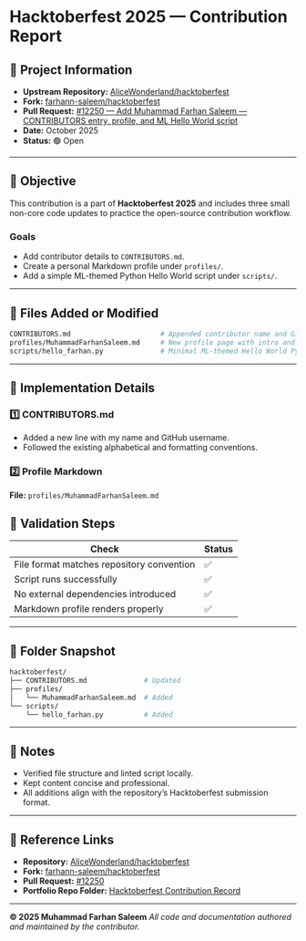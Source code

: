 # Hacktoberfest 2025 — Contribution Report

## 🧾 Project Information

* **Upstream Repository:** [AliceWonderland/hacktoberfest](https://github.com/AliceWonderland/hacktoberfest)
* **Fork:** [farhann-saleem/hacktoberfest](https://github.com/farhann-saleem/hacktoberfest)
* **Pull Request:** [#12250 — Add Muhammad Farhan Saleem — CONTRIBUTORS entry, profile, and ML Hello World script](https://github.com/AliceWonderland/hacktoberfest/pull/12250)
* **Date:** October 2025
* **Status:** 🟢 Open

---

## 🎯 Objective

This contribution is a part of **Hacktoberfest 2025** and includes three small non-core code updates to practice the open-source contribution workflow.

### Goals

* Add contributor details to `CONTRIBUTORS.md`.
* Create a personal Markdown profile under `profiles/`.
* Add a simple ML-themed Python Hello World script under `scripts/`.

---

## 🧩 Files Added or Modified

```bash
CONTRIBUTORS.md                      # Appended contributor name and GitHub handle
profiles/MuhammadFarhanSaleem.md     # New profile page with intro and social links
scripts/hello_farhan.py              # Minimal ML-themed Hello World Python script
```

---

## 🧠 Implementation Details

### 1️⃣ CONTRIBUTORS.md

* Added a new line with my name and GitHub username.
* Followed the existing alphabetical and formatting conventions.

### 2️⃣ Profile Markdown

**File:** `profiles/MuhammadFarhanSaleem.md`



## 🧪 Validation Steps

| Check                                     | Status |
| ----------------------------------------- | ------ |
| File format matches repository convention | ✅      |
| Script runs successfully                  | ✅      |
| No external dependencies introduced       | ✅      |
| Markdown profile renders properly         | ✅      |

---

## 📂 Folder Snapshot

```bash
hacktoberfest/
├── CONTRIBUTORS.md              # Updated
├── profiles/
│   └── MuhammadFarhanSaleem.md  # Added
└── scripts/
    └── hello_farhan.py          # Added
```

---

## 📜 Notes

* Verified file structure and linted script locally.
* Kept content concise and professional.
* All additions align with the repository’s Hacktoberfest submission format.

---

## 🔗 Reference Links

* **Repository:** [AliceWonderland/hacktoberfest](https://github.com/AliceWonderland/hacktoberfest)
* **Fork:** [farhann-saleem/hacktoberfest](https://github.com/farhann-saleem/hacktoberfest)
* **Pull Request:** [#12250](https://github.com/AliceWonderland/hacktoberfest/pull/12250)
* **Portfolio Repo Folder:** [Hacktoberfest Contribution Record](https://github.com/farhann-saleem/open-source-contributions/tree/main/hacktoberfest-profile-hello-world)

---

**© 2025 Muhammad Farhan Saleem**
*All code and documentation authored and maintained by the contributor.*
